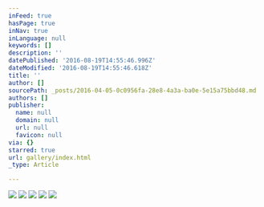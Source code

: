 ```yaml
---
inFeed: true
hasPage: true
inNav: true
inLanguage: null
keywords: []
description: ''
datePublished: '2016-08-19T14:55:46.996Z'
dateModified: '2016-08-19T14:55:46.618Z'
title: ''
author: []
sourcePath: _posts/2016-04-05-0c0956fa-28e8-4a3a-ba0e-5e15a75bbd48.md
authors: []
publisher:
  name: null
  domain: null
  url: null
  favicon: null
via: {}
starred: true
url: gallery/index.html
_type: Article

---
```

![](https://the-grid-user-content.s3-us-west-2.amazonaws.com/2cb81946-c895-4506-ae0c-ef0453c1e97e.jpg)
![](https://the-grid-user-content.s3-us-west-2.amazonaws.com/3fc42fef-3eb2-4001-b259-a2a9447df1a9.jpg)
![](https://the-grid-user-content.s3-us-west-2.amazonaws.com/8ebd5fdd-4bee-48dd-890d-f3af067638e1.jpg)
![](https://the-grid-user-content.s3-us-west-2.amazonaws.com/94870bed-81a4-4d4a-8bde-b9efc6abac34.jpg)
![](https://the-grid-user-content.s3-us-west-2.amazonaws.com/07ddc90e-a2f0-4b46-9a86-aa382b61b276.jpg)